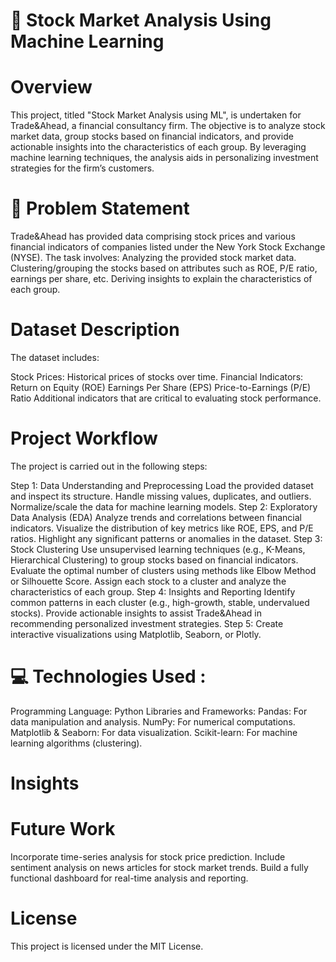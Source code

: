 # 🚀 Stock Market Analysis Using Machine Learning

# Overview
This project, titled "Stock Market Analysis using ML", is undertaken for Trade&Ahead, a financial consultancy firm. The objective is to analyze stock market data, group stocks based on financial indicators, and provide actionable insights into the characteristics of each group.
By leveraging machine learning techniques, the analysis aids in personalizing investment strategies for the firm’s customers.

# 🎯 Problem Statement
Trade&Ahead has provided data comprising stock prices and various financial indicators of companies listed under the New York Stock Exchange (NYSE).
The task involves:
Analyzing the provided stock market data.
Clustering/grouping the stocks based on attributes such as ROE, P/E ratio, earnings per share, etc.
Deriving insights to explain the characteristics of each group.

# Dataset Description
The dataset includes:

Stock Prices: Historical prices of stocks over time.
Financial Indicators:
Return on Equity (ROE)
Earnings Per Share (EPS)
Price-to-Earnings (P/E) Ratio
Additional indicators that are critical to evaluating stock performance.

# Project Workflow
The project is carried out in the following steps:

Step 1: Data Understanding and Preprocessing
Load the provided dataset and inspect its structure.
Handle missing values, duplicates, and outliers.
Normalize/scale the data for machine learning models.
Step 2: Exploratory Data Analysis (EDA)
Analyze trends and correlations between financial indicators.
Visualize the distribution of key metrics like ROE, EPS, and P/E ratios.
Highlight any significant patterns or anomalies in the dataset.
Step 3: Stock Clustering
Use unsupervised learning techniques (e.g., K-Means, Hierarchical Clustering) to group stocks based on financial indicators.
Evaluate the optimal number of clusters using methods like Elbow Method or Silhouette Score.
Assign each stock to a cluster and analyze the characteristics of each group.
Step 4: Insights and Reporting
Identify common patterns in each cluster (e.g., high-growth, stable, undervalued stocks).
Provide actionable insights to assist Trade&Ahead in recommending personalized investment strategies.
Step 5: Create interactive visualizations using Matplotlib, Seaborn, or Plotly.

# 💻 Technologies Used :
Programming Language: Python
Libraries and Frameworks:
Pandas: For data manipulation and analysis.
NumPy: For numerical computations.
Matplotlib & Seaborn: For data visualization.
Scikit-learn: For machine learning algorithms (clustering).

# Insights 

# Future Work
Incorporate time-series analysis for stock price prediction.
Include sentiment analysis on news articles for stock market trends.
Build a fully functional dashboard for real-time analysis and reporting.

# License
This project is licensed under the MIT License.
